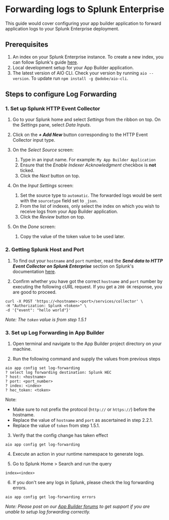 # Forwarding logs to Splunk Enterprise

This guide would cover configuring your app builder application to forward application logs to your Splunk Enterprise deployment.

## Prerequisites

1. An index on your Splunk Enterprise instance. To create a new index, you can follow Splunk's guide [here](https://docs.splunk.com/Documentation/Splunk/8.2.4/Indexer/Setupmultipleindexes).
2. Local development setup for your App Builder application.
3. The latest version of AIO CLI. Check your version by running `aio --version`. To update run `npm install -g @adobe/aio-cli`.


## Steps to configure Log Forwarding

### 1. Set up Splunk HTTP Event Collector

1. Go to your Splunk home and select _Settings_ from the ribbon on top. On the _Settings_ pane, select _Data Inputs_.

2. Click on the **_+ Add New_** button corresponding to the HTTP Event Collector input type.

3. On the _Select Source_ screen:
   1. Type in an input name. For example: `My App Builder Application` 
   2. Ensure that the _Enable Indexer Acknowledgment_ checkbox is **not** ticked.
   3. Click the _Next_ button on top.

4. On the _Input Settings_ screen:
   1. Set the source type to `automatic`. The forwarded logs would be sent with the `sourcetype` field set to `_json`.
   2. From the list of indexes, only select the index on which you wish to receive logs from your App Builder application. 
   3. Click the _Review_ button on top.

5. On the _Done_ screen:
   1. Copy the value of the token value to be used later.


### 2. Getting Splunk Host and Port

1. To find out your `hostname` and `port` number, read the **_Send data to HTTP Event Collector on Splunk Enterprise_** section on Splunk's documentation [here](https://docs.splunk.com/Documentation/Splunk/8.2.4/Data/UsetheHTTPEventCollector#Send_data_to_HTTP_Event_Collector_on_Splunk_Enterprise). 

2. Confirm whether you have got the correct `hostname` and `port` number by executing the following cURL request. If you get a `200 OK` response, you are good to proceed.

```
curl -X POST 'https://<hostname>:<port>/services/collector' \     
-H "Authorization: Splunk <token>" \
-d '{"event": "hello world"}'
```

_Note: The `token` value is from step 1.5.1_


### 3. Set up Log Forwarding in App Builder

1. Open terminal and navigate to the App Builder project directory on your machine.

2. Run the following command and supply the values from previous steps

```
aio app config set log-forwarding
? select log forwarding destination: Splunk HEC
? host: <hostname>
? port: <port_number>
? index: <index>
? hec_token: <token>
```

Note:
* Make sure to not prefix the protocol (`http://` or `https://`) before the hostname.
* Replace the value of `hostname` and `port` as ascertained in step 2.2.1. 
* Replace the value of `token`  from step 1.5.1.


3. Verify that the config change has taken effect 

```
aio app config get log-forwarding
```

4. Execute an action in your runtime namespace to generate logs.

5. Go to Splunk Home > Search and run the query 
```
index=<index>
```

6. If you don't see any logs in Splunk, please check the log forwarding errors.
```
aio app config get log-forwarding errors
```

_Note: Please post on our [App Builder forums](https://experienceleaguecommunities.adobe.com/t5/project-firefly/ct-p/project-firefly) to get support if you are unable to setup log forwarding correctly._